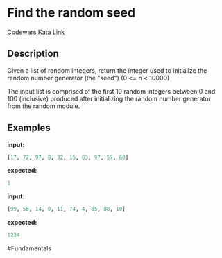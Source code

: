 # Find the random seed

[Codewars Kata Link](https://www.codewars.com/kata/5a106ce7ffe75f4c200000f7/python)

## Description
Given a list of random integers, return the integer used to initialize the random number generator (the "seed") (0 <= n < 10000)

The input list is comprised of the first 10 random integers between 0 and 100 (inclusive) produced after initializing the random number generator from the random module.

## Examples

**input:**
```python
[17, 72, 97, 8, 32, 15, 63, 97, 57, 60]
```
**expected:**
```python
1
```

**input:**
```python
[99, 56, 14, 0, 11, 74, 4, 85, 88, 10]
```
**expected:**
```python
1234
```

#Fundamentals
